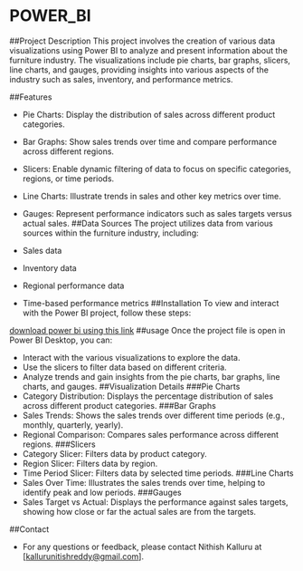 # POWER_BI

##Project Description
This project involves the creation of various data visualizations using Power BI to analyze and present information about the furniture industry. The visualizations include pie charts, bar graphs, slicers, line charts, and gauges, providing insights into various aspects of the industry such as sales, inventory, and performance metrics.

##Features
* Pie Charts: Display the distribution of sales across different product categories.
* Bar Graphs: Show sales trends over time and compare performance across different regions.
* Slicers: Enable dynamic filtering of data to focus on specific categories, regions, or time periods.
* Line Charts: Illustrate trends in sales and other key metrics over time.
* Gauges: Represent performance indicators such as sales targets versus actual sales.
##Data Sources
The project utilizes data from various sources within the furniture industry, including:

* Sales data
* Inventory data
* Regional performance data
* Time-based performance metrics
##Installation
To view and interact with the Power BI project, follow these steps:

[download power bi using this link](https://www.microsoft.com/en-us/download/details.aspx?id=58494)
##usage
Once the project file is open in Power BI Desktop, you can:

* Interact with the various visualizations to explore the data.
* Use the slicers to filter data based on different criteria.
* Analyze trends and gain insights from the pie charts, bar graphs, line charts, and gauges.
##Visualization Details
###Pie Charts
* Category Distribution: Displays the percentage distribution of sales across different product categories.
###Bar Graphs
* Sales Trends: Shows the sales trends over different time periods (e.g., monthly, quarterly, yearly).
* Regional Comparison: Compares sales performance across different regions.
###Slicers
* Category Slicer: Filters data by product category.
* Region Slicer: Filters data by region.
* Time Period Slicer: Filters data by selected time periods.
###Line Charts
* Sales Over Time: Illustrates the sales trends over time, helping to identify peak and low periods.
###Gauges
* Sales Target vs Actual: Displays the performance against sales targets, showing how close or far the actual sales are from the targets.

##Contact
* For any questions or feedback, please contact Nithish Kalluru at [kallurunitishreddy@gmail.com].

